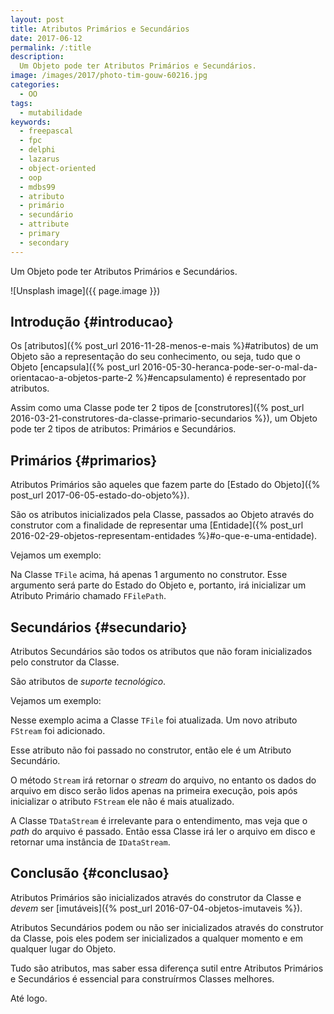 ```yaml
---
layout: post
title: Atributos Primários e Secundários
date: 2017-06-12
permalink: /:title
description:
  Um Objeto pode ter Atributos Primários e Secundários.
image: /images/2017/photo-tim-gouw-60216.jpg
categories:
  - OO
tags:
  - mutabilidade
keywords:
  - freepascal
  - fpc
  - delphi
  - lazarus
  - object-oriented
  - oop
  - mdbs99
  - atributo
  - primário
  - secundário
  - attribute
  - primary
  - secondary
---
```


Um Objeto pode ter Atributos Primários e Secundários.

<!--more-->

![Unsplash image]({{ page.image }})

## Introdução {#introducao}

Os [atributos]({% post_url 2016-11-28-menos-e-mais %}#atributos) de um Objeto são a representação do seu conhecimento, ou seja, tudo que o Objeto [encapsula]({% post_url 2016-05-30-heranca-pode-ser-o-mal-da-orientacao-a-objetos-parte-2 %}#encapsulamento) é representado por atributos.

Assim como uma Classe pode ter 2 tipos de [construtores]({% post_url 2016-03-21-construtores-da-classe-primario-secundarios %}), um Objeto pode ter 2 tipos de atributos: Primários e Secundários.

## Primários {#primarios}

Atributos Primários são aqueles que fazem parte do [Estado do Objeto]({% post_url 2017-06-05-estado-do-objeto%}).

São os atributos inicializados pela Classe, passados ao Objeto através do construtor com a finalidade de representar uma [Entidade]({% post_url 2016-02-29-objetos-representam-entidades %}#o-que-e-uma-entidade).

Vejamos um exemplo:

<script src="https://gist.github.com/mdbs99/5952c6f39810803d91b05a6f1c4b8766.js"></script>

Na Classe `TFile` acima, há apenas 1 argumento no construtor. Esse argumento será parte do Estado do Objeto e, portanto, irá inicializar um Atributo Primário chamado `FFilePath`.

## Secundários {#secundario}

Atributos Secundários são todos os atributos que não foram inicializados pelo construtor da Classe.

São atributos de *suporte tecnológico*.

Vejamos um exemplo:

<script src="https://gist.github.com/mdbs99/48237c902271b6f2c3a314d3b6f5b8c0.js"></script>

Nesse exemplo acima a Classe `TFile` foi atualizada. Um novo atributo `FStream` foi adicionado.

Esse atributo não foi passado no construtor, então ele é um Atributo Secundário.

O método `Stream` irá retornar o *stream* do arquivo, no entanto os dados do arquivo em disco serão lidos apenas na primeira execução, pois após inicializar o atributo `FStream` ele não é mais atualizado.

A Classe `TDataStream` é irrelevante para o entendimento, mas veja que o *path* do arquivo é passado. Então essa Classe irá ler o arquivo em disco e retornar uma instância de `IDataStream`.

## Conclusão {#conclusao}

Atributos Primários são inicializados através do construtor da Classe e *devem* ser [imutáveis]({% post_url 2016-07-04-objetos-imutaveis %}).

Atributos Secundários podem ou não ser inicializados através do construtor da Classe, pois eles podem ser inicializados a qualquer momento e em qualquer lugar do Objeto.

Tudo são atributos, mas saber essa diferença sutil entre Atributos Primários e Secundários é essencial para construírmos Classes melhores.

Até logo.